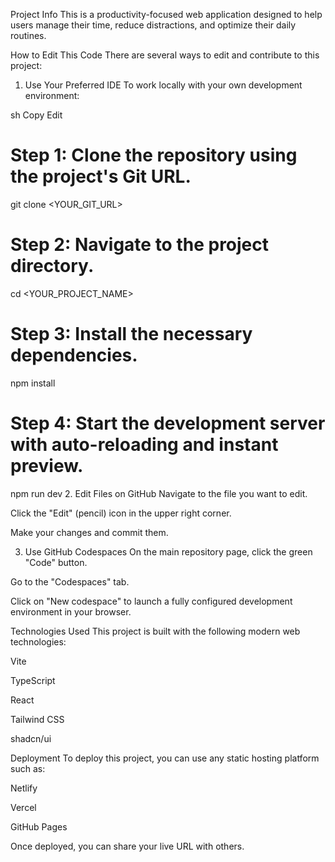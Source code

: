 Project Info
This is a productivity-focused web application designed to help users manage their time, reduce distractions, and optimize their daily routines.

How to Edit This Code
There are several ways to edit and contribute to this project:

1. Use Your Preferred IDE
To work locally with your own development environment:

sh
Copy
Edit
# Step 1: Clone the repository using the project's Git URL.
git clone <YOUR_GIT_URL>

# Step 2: Navigate to the project directory.
cd <YOUR_PROJECT_NAME>

# Step 3: Install the necessary dependencies.
npm install

# Step 4: Start the development server with auto-reloading and instant preview.
npm run dev
2. Edit Files on GitHub
Navigate to the file you want to edit.

Click the "Edit" (pencil) icon in the upper right corner.

Make your changes and commit them.

3. Use GitHub Codespaces
On the main repository page, click the green "Code" button.

Go to the "Codespaces" tab.

Click on "New codespace" to launch a fully configured development environment in your browser.

Technologies Used
This project is built with the following modern web technologies:

Vite

TypeScript

React

Tailwind CSS

shadcn/ui

Deployment
To deploy this project, you can use any static hosting platform such as:

Netlify

Vercel

GitHub Pages

Once deployed, you can share your live URL with others.